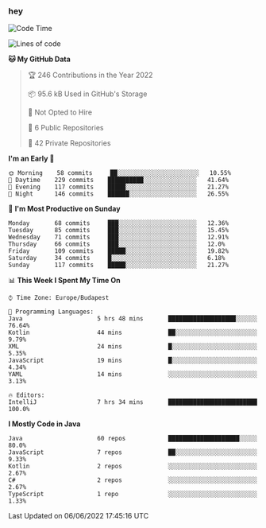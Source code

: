### hey

<!--START_SECTION:waka-->
![Code Time](http://img.shields.io/badge/Code%20Time-793%20hrs%2059%20mins-blue)

![Lines of code](https://img.shields.io/badge/From%20Hello%20World%20I%27ve%20Written-507%20Thousand%20lines%20of%20code-blue)

**🐱 My GitHub Data** 

> 🏆 246 Contributions in the Year 2022
 > 
> 📦 95.6 kB Used in GitHub's Storage 
 > 
> 🚫 Not Opted to Hire
 > 
> 📜 6 Public Repositories 
 > 
> 🔑 42 Private Repositories  
 > 
**I'm an Early 🐤** 

```text
🌞 Morning    58 commits     ██░░░░░░░░░░░░░░░░░░░░░░░   10.55% 
🌆 Daytime    229 commits    ██████████░░░░░░░░░░░░░░░   41.64% 
🌃 Evening    117 commits    █████░░░░░░░░░░░░░░░░░░░░   21.27% 
🌙 Night      146 commits    ██████░░░░░░░░░░░░░░░░░░░   26.55%

```
📅 **I'm Most Productive on Sunday** 

```text
Monday       68 commits     ███░░░░░░░░░░░░░░░░░░░░░░   12.36% 
Tuesday      85 commits     ███░░░░░░░░░░░░░░░░░░░░░░   15.45% 
Wednesday    71 commits     ███░░░░░░░░░░░░░░░░░░░░░░   12.91% 
Thursday     66 commits     ███░░░░░░░░░░░░░░░░░░░░░░   12.0% 
Friday       109 commits    █████░░░░░░░░░░░░░░░░░░░░   19.82% 
Saturday     34 commits     █░░░░░░░░░░░░░░░░░░░░░░░░   6.18% 
Sunday       117 commits    █████░░░░░░░░░░░░░░░░░░░░   21.27%

```


📊 **This Week I Spent My Time On** 

```text
⌚︎ Time Zone: Europe/Budapest

💬 Programming Languages: 
Java                     5 hrs 48 mins       ███████████████████░░░░░░   76.64% 
Kotlin                   44 mins             ██░░░░░░░░░░░░░░░░░░░░░░░   9.79% 
XML                      24 mins             █░░░░░░░░░░░░░░░░░░░░░░░░   5.35% 
JavaScript               19 mins             █░░░░░░░░░░░░░░░░░░░░░░░░   4.34% 
YAML                     14 mins             ░░░░░░░░░░░░░░░░░░░░░░░░░   3.13%

🔥 Editors: 
IntelliJ                 7 hrs 34 mins       █████████████████████████   100.0%

```

**I Mostly Code in Java** 

```text
Java                     60 repos            ████████████████████░░░░░   80.0% 
JavaScript               7 repos             ██░░░░░░░░░░░░░░░░░░░░░░░   9.33% 
Kotlin                   2 repos             ░░░░░░░░░░░░░░░░░░░░░░░░░   2.67% 
C#                       2 repos             ░░░░░░░░░░░░░░░░░░░░░░░░░   2.67% 
TypeScript               1 repo              ░░░░░░░░░░░░░░░░░░░░░░░░░   1.33%

```



 Last Updated on 06/06/2022 17:45:16 UTC
<!--END_SECTION:waka-->

